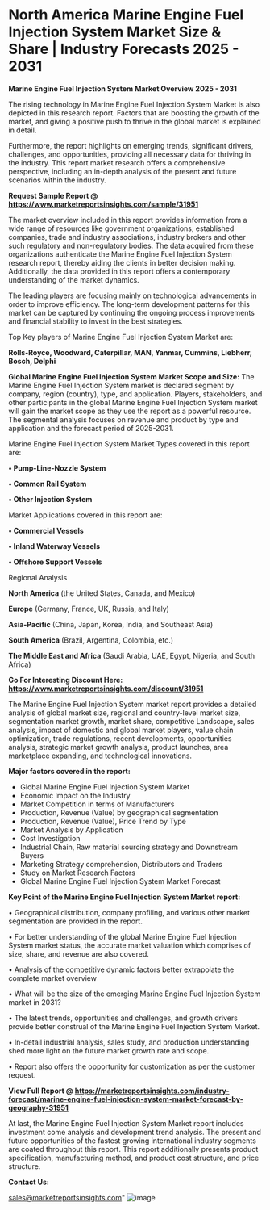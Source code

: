 # North America Marine Engine Fuel Injection System Market Size & Share | Industry Forecasts 2025 - 2031

<Strong> Marine Engine Fuel Injection System Market Overview 2025 - 2031</strong>

The rising technology in Marine Engine Fuel Injection System Market is also depicted in this research report. Factors that are boosting the growth of the market, and giving a positive push to thrive in the global market is explained in detail.

Furthermore, the report highlights on emerging trends, significant drivers, challenges, and opportunities, providing all necessary data for thriving in the industry. This report market research offers a comprehensive perspective, including an in-depth analysis of the present and future scenarios within the industry.

<strong>Request Sample Report @ <a href=https://www.marketreportsinsights.com/sample/31951>https://www.marketreportsinsights.com/sample/31951</a></strong>

The market overview included in this report provides information from a wide range of resources like government organizations, established companies, trade and industry associations, industry brokers and other such regulatory and non-regulatory bodies. The data acquired from these organizations authenticate the Marine Engine Fuel Injection System research report, thereby aiding the clients in better decision making. Additionally, the data provided in this report offers a contemporary understanding of the market dynamics.

The leading players are focusing mainly on technological advancements in order to improve efficiency. The long-term development patterns for this market can be captured by continuing the ongoing process improvements and financial stability to invest in the best strategies.

Top Key players of Marine Engine Fuel Injection System Market are:

<strong>Rolls-Royce, Woodward, Caterpillar, MAN, Yanmar, Cummins, Liebherr, Bosch, Delphi</strong>

<strong><b>Global Marine Engine Fuel Injection System Market Scope and Size:</b></strong>
The Marine Engine Fuel Injection System market is declared segment by company, region (country), type, and application. Players, stakeholders, and other participants in the global Marine Engine Fuel Injection System market will gain the market scope as they use the report as a powerful resource. The segmental analysis focuses on revenue and product by type and application and the forecast period of 2025-2031.

Marine Engine Fuel Injection System Market Types covered in this report are:

<strong>• Pump-Line-Nozzle System

• Common Rail System

• Other Injection System</strong>

Market Applications covered in this report are:

<strong>• Commercial Vessels

• Inland Waterway Vessels

• Offshore Support Vessels</strong> 

Regional Analysis

<strong>North America</strong> (the United States, Canada, and Mexico)

<strong>Europe</strong> (Germany, France, UK, Russia, and Italy)

<strong>Asia-Pacific</strong> (China, Japan, Korea, India, and Southeast Asia)

<strong>South America</strong> (Brazil, Argentina, Colombia, etc.)

<strong>The Middle East and Africa</strong> (Saudi Arabia, UAE, Egypt, Nigeria, and South Africa)

<strong>Go For Interesting Discount Here: <a href=https://www.marketreportsinsights.com/discount/31951>https://www.marketreportsinsights.com/discount/31951</a></strong>

The Marine Engine Fuel Injection System market report provides a detailed analysis of global market size, regional and country-level market size, segmentation market growth, market share, competitive Landscape, sales analysis, impact of domestic and global market players, value chain optimization, trade regulations, recent developments, opportunities analysis, strategic market growth analysis, product launches, area marketplace expanding, and technological innovations.

<strong><b>Major factors covered in the report:</b></strong>
<ul>
  <li>Global Marine Engine Fuel Injection System Market </li>
  <li>Economic Impact on the Industry</li>
  <li>Market Competition in terms of Manufacturers</li>
  <li>Production, Revenue (Value) by geographical segmentation</li>
  <li>Production, Revenue (Value), Price Trend by Type</li>
  <li>Market Analysis by Application</li>
  <li>Cost Investigation</li>
  <li>Industrial Chain, Raw material sourcing strategy and Downstream Buyers</li>
  <li>Marketing Strategy comprehension, Distributors and Traders</li>
  <li>Study on Market Research Factors</li>
  <li>Global Marine Engine Fuel Injection System Market Forecast</li>
</ul>

<strong><b>Key Point of the Marine Engine Fuel Injection System Market report:</b></strong>

• Geographical distribution, company profiling, and various other market segmentation are provided in the report.

• For better understanding of the global Marine Engine Fuel Injection System market status, the accurate market valuation which comprises of size, share, and revenue are also covered.

• Analysis of the competitive dynamic factors better extrapolate the complete market overview

• What will be the size of the emerging Marine Engine Fuel Injection System market in 2031?

• The latest trends, opportunities and challenges, and growth drivers provide better construal of the Marine Engine Fuel Injection System Market.

• In-detail industrial analysis, sales study, and production understanding shed more light on the future market growth rate and scope.

• Report also offers the opportunity for customization as per the customer request.

<strong><b>View Full Report @ <a href=https://marketreportsinsights.com/industry-forecast/marine-engine-fuel-injection-system-market-forecast-by-geography-31951>https://marketreportsinsights.com/industry-forecast/marine-engine-fuel-injection-system-market-forecast-by-geography-31951</a></b></strong>


At last, the Marine Engine Fuel Injection System Market report includes investment come analysis and development trend analysis. The present and future opportunities of the fastest growing international industry segments are coated throughout this report. This report additionally presents product specification, manufacturing method, and product cost structure, and price structure.

<strong>Contact Us:</strong>

sales@marketreportsinsights.com"
![image](https://github.com/user-attachments/assets/7c213778-9ee7-46ed-bbc7-7d4b35fd3f4d)
